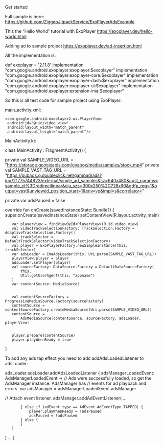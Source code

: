 Get started

Full sample is here: https://github.com/ZiggeoJitpackService/ExoPlayerAdsExample

This the “Hello World” tutorial with ExoPlayer https://exoplayer.dev/hello-world.html

Adding ad to sample project https://exoplayer.dev/ad-insertion.html

All the implementation is:

def exoplayer = '2.11.8'
implementation "com.google.android.exoplayer:exoplayer:$exoplayer"
implementation "com.google.android.exoplayer:exoplayer-core:$exoplayer"
implementation "com.google.android.exoplayer:exoplayer-dash:$exoplayer"
implementation "com.google.android.exoplayer:exoplayer-ui:$exoplayer"
implementation "com.google.android.exoplayer:extension-ima:$exoplayer"

So this is all test code for sample project using ExoPlayer:

main_activity.xml:

 <?xml version="1.0" encoding="utf-8"?>
<FrameLayout xmlns:android="http://schemas.android.com/apk/res/android"
xmlns:tools="http://schemas.android.com/tools"
android:id="@+id/main_browse_fragment"
android:layout_width="match_parent"
android:layout_height="match_parent"
tools:context=".MainActivity"
tools:deviceIds="tv"
tools:ignore="MergeRootFrame">

    <com.google.android.exoplayer2.ui.PlayerView
     android:id="@+id/video_view"
     android:layout_width="match_parent"
     android:layout_height="match_parent"/>

</FrameLayout>


MainActivity.kt:

class MainActivity : FragmentActivity() {

private val SAMPLE_VIDEO_URL = "https://storage.googleapis.com/gvabox/media/samples/stock.mp4"
private val SAMPLE_VAST_TAG_URL =
"https://pubads.g.doubleclick.net/gampad/ads?iu=/21775744923/external/single_ad_samples&sz=640x480&cust_params=sample_ct%3Dredirectlinear&ciu_szs=300x250%2C728x90&gdfp_req=1&output=vast&unviewed_position_start=1&env=vp&impl=s&correlator="

private var adsPaused = false

override fun onCreate(savedInstanceState: Bundle?) {
super.onCreate(savedInstanceState)
setContentView(R.layout.activity_main)

       var playerView = findViewById<PlayerView>(R.id.video_view)
       val videoTrackSelectionFactory: TrackSelection.Factory = AdaptiveTrackSelection.Factory()
       val trackSelector = DefaultTrackSelector(videoTrackSelectionFactory)
       val player = ExoPlayerFactory.newSimpleInstance(this, trackSelector)
       var adsLoader = ImaAdsLoader(this, Uri.parse(SAMPLE_VAST_TAG_URL))
       playerView.player = player
       adsLoader.setPlayer(player)
       val sourceFactory: DataSource.Factory = DefaultDataSourceFactory(
           this,
           Util.getUserAgent(this, "appname")
       )
       var contentSource: MediaSource?


       val contentSourceFactory = ProgressiveMediaSource.Factory(sourceFactory)
       contentSource = contentSourceFactory.createMediaSource(Uri.parse(SAMPLE_VIDEO_URL))
       contentSource =
           AdsMediaSource(contentSource, sourceFactory, adsLoader, playerView)


       player.prepare(contentSource)
       player.playWhenReady = true

}

To add any ads tap effect you need to add addAdsLoadedListener to adsLoader:

adsLoader.adsLoader.addAdsLoadedListener { adsManagerLoadedEvent: AdsManagerLoadedEvent ->
// Ads were successfully loaded, so get the AdsManager instance. AdsManager has
// events for ad playback and errors.
var adsManager = adsManagerLoadedEvent.adsManager

// Attach event listener.
adsManager.addAdEventListener(
...

           } else if (adEvent.type == AdEvent.AdEventType.TAPPED) {
               player.playWhenReady = !adsPaused
               adsPaused = !adsPaused
           } else {
           }
       }

)
...
}









